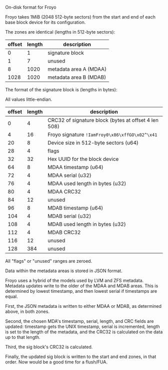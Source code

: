 On-disk format for Froyo

Froyo takes 1MiB (2048 512-byte sectors) from the start and end of each
base block device for its configuration.

The zones are identical (lengths in 512-byte sectors):

| offset | length | description
|--------|--------|-------
|0       |1       |signature block
|1       |7       |unused
|8       |1020    |metadata area A (MDAA)
|1028    |1020    |metadata area B (MDAB)


The format of the signature block is (lengths in bytes):

All values little-endian.

|offset  |length  |description
|--------|--------|-----------
|0       |4       |CRC32 of signature block (bytes at offset 4 len 508)
|4       |16      |Froyo signature ```!IamFroy0\x86\xffGO\x02^\x41```
|20      |8       |Device size in 512-byte sectors (u64)
|28      |4       |flags
|32      |32      |Hex UUID for the block device
|64      |8       |MDAA timestamp (u64)
|72      |4       |MDAA serial (u32)
|76      |4       |MDAA used length in bytes (u32)
|80      |4       |MDAA CRC32
|84      |12      |unused
|96      |8       |MDAB timestamp (u64)
|104     |4       |MDAB serial (u32)
|108     |4       |MDAB used length in bytes (u32)
|112     |4       |MDAB CRC32
|116     |12      |unused
|128     |384     |unused

All "flags" or "unused" ranges are zeroed.

Data within the metadata areas is stored in JSON format.

Froyo uses a hybrid of the models used by LVM and ZFS
metadata. Metadata updates write to the older of the MDAA and MDAB
areas. This is determined by lowest timestamp, and then lowest serial
if timestamps are equal.

First, the JSON metadata is written to either MDAA or MDAB, as
determined above, in both zones.

Second, the chosen MDA's timestamp, serial, length, and CRC fields are
updated: timestamp gets the UNIX timestamp, serial is incremented,
length is set to the length of the metadata, and the CRC32 is
calculated on the data up to that length.

Third, the sig block's CRC32 is calculated.

Finally, the updated sig block is written to the start and end zones,
in that order. Now would be a good time for a flush/FUA.
